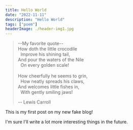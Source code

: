 ```yaml
---
title: Hello World
date: "2022-11-11"
description: "Hello World"
tags: ["poem"]
headerImage: ./header-img1.jpg
---
```


> --My favorite quote-- \
> How doth the little crocodile \
> &nbsp;&nbsp;Improve his shining tail, \
> And pour the waters of the Nile \
> &nbsp;&nbsp;On every golden scale! \
> \
> How cheerfully he seems to grin, \
> &nbsp;&nbsp;How neatly spreads his claws, \
> And welcomes little fishes in, \
> &nbsp;&nbsp;With gently smiling jaws!
>
> -- Lewis Carroll

This is my first post on my new fake blog!

I'm sure I'll write a lot more interesting things in the future.

<!-- Oh, and here's a great quote from this Wikipedia on
[salted duck eggs](https://en.wikipedia.org/wiki/Salted_duck_egg).

> A salted duck egg is a Chinese preserved food product made by soaking duck
> eggs in brine, or packing each egg in damp, salted charcoal. In Asian
> supermarkets, these eggs are sometimes sold covered in a thick layer of salted
> charcoal paste. The eggs may also be sold with the salted paste removed,
> wrapped in plastic, and vacuum packed. From the salt curing process, the
> salted duck eggs have a briny aroma, a gelatin-like egg white and a
> firm-textured, round yolk that is bright orange-red in color.

![Chinese Salty Egg](./salty_egg.jpg) -->

<!-- You can also write code blocks here!

```js
const saltyDuckEgg = "chinese preserved food product";
```

Try highlighting lines 10-12 in code blocks:

```py{10-12}
def print_nums(nums):
    for num in nums:
        print(num)

_nums = []

_input = 1

while input > 0:
    _input = input("Enter a non-negative number. Enter a negative to quit: ")
    if _input > 0:
        nums.append(_input)

print_nums(_nums)
``` -->

<!-- | Number | Title                                    | Year |
| :----- | :--------------------------------------- | ---: |
| 1      | Harry Potter and the Philosopher’s Stone | 2001 |
| 2      | Harry Potter and the Chamber of Secrets  | 2002 |
| 3      | Harry Potter and the Prisoner of Azkaban | 2004 |

[View raw (TEST.md)](https://raw.github.com/adamschwartz/github-markdown-kitchen-sink/master/README.md)

This is a paragraph.

    This is a paragraph.

# Header 1

## Header 2

    Header 1
    ========

    Header 2
    --------

# Header 1

## Header 2

### Header 3

#### Header 4

##### Header 5

###### Header 6 -->
<!--
    # Header 1
    ## Header 2
    ### Header 3
    #### Header 4
    ##### Header 5
    ###### Header 6 -->

<!-- # Header 1

## Header 2

### Header 3

#### Header 4

##### Header 5

###### Header 6 -->
<!--
    # Header 1 #
    ## Header 2 ##
    ### Header 3 ###
    #### Header 4 ####
    ##### Header 5 #####
    ###### Header 6 ###### -->

<!-- > Lorem ipsum dolor sit amet, consectetuer adipiscing elit. Aliquam hendrerit mi posuere lectus. Vestibulum enim wisi, viverra nec, fringilla in, laoreet vitae, risus.

    > Lorem ipsum dolor sit amet, consectetuer adipiscing elit. Aliquam hendrerit mi posuere lectus. Vestibulum enim wisi, viverra nec, fringilla in, laoreet vitae, risus. -->

<!-- > ## This is a header.
>
> 1. This is the first list item.
> 2. This is the second list item.
>
> Here's some example code:
>
>     Markdown.generate(); -->
<!--
    > ## This is a header.
    > 1. This is the first list item.
    > 2. This is the second list item.
    >
    > Here's some example code:
    >
    >     Markdown.generate(); -->

<!-- - Red
- Green
- Blue

* Red
* Green
* Blue

- Red
- Green
- Blue -->
<!--
```markdown
- Red
- Green
- Blue

* Red
* Green
* Blue

- Red
- Green
- Blue
``` -->

<!-- - `code goes` here in this line
- **bold** goes here

```markdown
- `code goes` here in this line
- **bold** goes here
```

1. Buy flour and salt
1. Mix together with water
1. Bake

```markdown
1. Buy flour and salt
1. Mix together with water
1. Bake
``` -->

<!-- 1. `code goes` here in this line
1. **bold** goes here

```markdown
1. `code goes` here in this line
1. **bold** goes here
``` -->
<!--
Paragraph:

    Code -->

<!-- -->
<!--
    Paragraph:

        Code -->

<!-- ---

---

---

---

---

    * * *

    ***

    *****

    - - -

    --------------------------------------- -->

<!-- This is [an example](http://example.com "Example") link.

[This link](http://example.com) has no title attr.

This is [an example][id] reference-style link.

[id]: http://example.com "Optional Title"

    This is [an example](http://example.com "Example") link.

    [This link](http://example.com) has no title attr.

    This is [an example] [id] reference-style link.

    [id]: http://example.com "Optional Title" -->

<!-- _single asterisks_

_single underscores_

**double asterisks**

**double underscores**

    *single asterisks*

    _single underscores_

    **double asterisks**

    __double underscores__

This paragraph has some `code` in it.

    This paragraph has some `code` in it.

![Alt Text](https://via.placeholder.com/200x50 "Image Title")

    ![Alt Text](https://via.placeholder.com/200x50 "Image Title") -->

